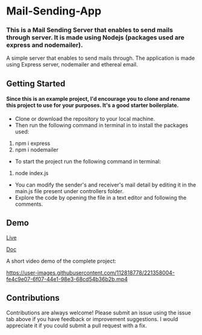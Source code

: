 # Mail-Sending-App

### This is a Mail Sending Server that enables to send mails through server. It is made using Nodejs (packages used are express and nodemailer).

A simple server that enables to send mails through. The application is made using Express server, nodemailer and ethereal email.

## Getting Started

#### Since this is an example project, I'd encourage you to clone and rename this project to use for your purposes. It's a good starter boilerplate.

* Clone or download the repository to your local machine.
* Then run the following command in terminal in to install the packages used: 
1. npm i express
2. npm i nodemailer
* To start the project run the following command in terminal:
1. node index.js
* You can modify the sender's and receiver's mail detail by editing it in the main.js file present under controllers folder.
* Explore the code by opening the file in a text editor and following the comments.

## Demo

[Live](https://mail-sender-app-lp6r.onrender.com//)

[Doc](https://mail-sender-app-lp6r.onrender.com/api-docs)

A short video demo of the complete project:






https://user-images.githubusercontent.com/112818778/221358004-fe4c9e07-6f07-44e1-98e3-68cd54b36b2b.mp4











#### 

## Contributions

Contributions are always welcome! Please submit an issue using the issue tab above if you have feedback or improvement suggestions. I would appreciate it if you could submit a pull request with a fix.
